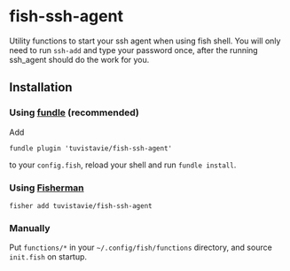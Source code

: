# fish-ssh-agent

Utility functions to start your ssh agent when using fish shell.
You will only need to run `ssh-add` and type your password once,
after the running ssh_agent should do the work for you.

## Installation

### Using [fundle](https://github.com/tuvistavie/fundle) (recommended)

Add

```
fundle plugin 'tuvistavie/fish-ssh-agent'
```

to your `config.fish`, reload your shell and run `fundle install`.

### Using [Fisherman](https://github.com/fisherman/fisherman)

    fisher add tuvistavie/fish-ssh-agent


### Manually

Put `functions/*` in your `~/.config/fish/functions` directory,
and source `init.fish` on startup.
